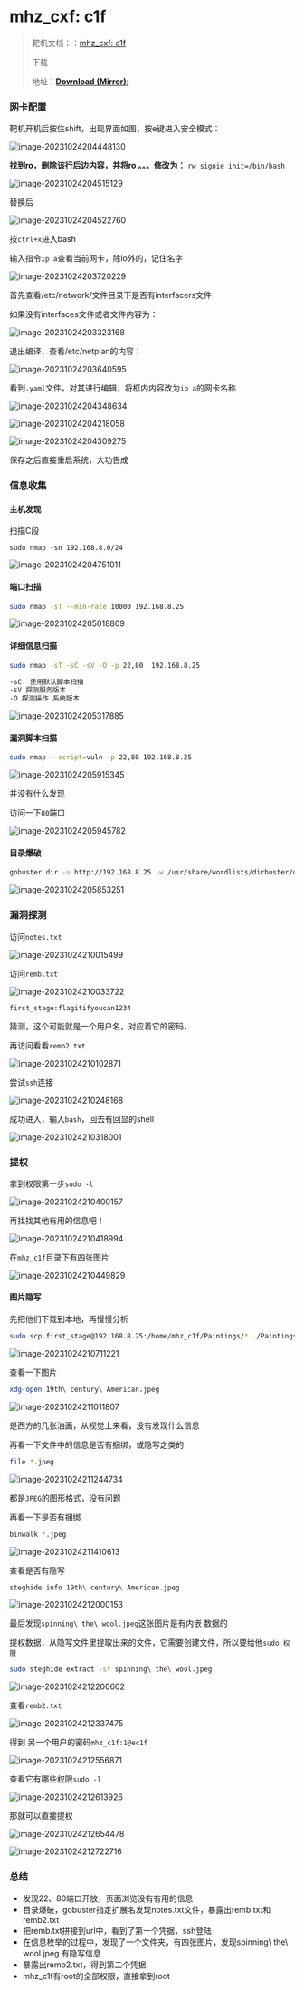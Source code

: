 # mhz_cxf: c1f

> 靶机文档：：[mhz_cxf: c1f](https://www.vulnhub.com/entry/mhz_cxf-c1f,471/)
>
> 下载
>
> 地址：[**Download (Mirror)**: ](https://download.vulnhub.com/mhzcxf/mhz_c1f.ova.zip)

### 网卡配置

靶机开机后按住shift，出现界面如图，按e键进入安全模式：

![image-20231024204448130](./imgs/image-20231024204448130.png)

**找到ro，删除该行后边内容，并将ro 。。。修改为：** `rw signie init=/bin/bash`

![image-20231024204515129](./imgs/image-20231024204515129.png)

替换后

![image-20231024204522760](./imgs/image-20231024204522760.png)

按`ctrl+x`进入bash

输入指令`ip a`查看当前网卡，除lo外的，记住名字

![image-20231024203720229](./imgs/image-20231024203720229.png)

首先查看/etc/network/文件目录下是否有interfacers文件

如果没有interfaces文件或者文件内容为：

![image-20231024203323168](./imgs/image-20231024203323168.png)

退出编译，查看/etc/netplan的内容：

![image-20231024203640595](./imgs/image-20231024203640595.png)

看到`.yaml`文件，对其进行编辑，将框内内容改为`ip a`的网卡名称

![image-20231024204348634](./imgs/image-20231024204348634.png)

![image-20231024204218058](./imgs/image-20231024204218058.png)

![image-20231024204309275](./imgs/image-20231024204309275.png)

保存之后直接重启系统，大功告成

### 信息收集

#### 主机发现

扫描C段

```
sudo nmap -sn 192.168.8.0/24 
```



![image-20231024204751011](./imgs/image-20231024204751011.png)

#### 端口扫描

```bash
sudo nmap -sT --min-rate 10000 192.168.8.25
```

![image-20231024205018809](./imgs/image-20231024205018809.png)

#### 详细信息扫描

```bash
sudo nmap -sT -sC -sV -O -p 22,80  192.168.8.25

-sC  使用默认脚本扫描
-sV 探测服务版本
-O 探测操作 系统版本
```

![image-20231024205317885](./imgs/image-20231024205317885.png)

#### 漏洞脚本扫描

```bash
sudo nmap --script=vuln -p 22,80 192.168.8.25
```

![image-20231024205915345](./imgs/image-20231024205915345.png)

并没有什么发现

访问一下`80`端口

![image-20231024205945782](./imgs/image-20231024205945782.png)

#### 目录爆破

```bash
gobuster dir -u http://192.168.8.25 -w /usr/share/wordlists/dirbuster/directory-list-2.3-medium.txt -x php,txt,html
```



![image-20231024205853251](./imgs/image-20231024205853251.png)

### 漏洞探测



访问`notes.txt`

![image-20231024210015499](./imgs/image-20231024210015499.png)

访问`remb.txt`

![image-20231024210033722](./imgs/image-20231024210033722.png)

`first_stage:flagitifyoucan1234`

猜测，这个可能就是一个用户名，对应着它的密码，

再访问看看`remb2.txt`

![image-20231024210102871](./imgs/image-20231024210102871.png)

尝试`ssh`连接

![image-20231024210248168](./imgs/image-20231024210248168.png)

成功进入，输入`bash`，回去有回显的shell

![image-20231024210318001](./imgs/image-20231024210318001.png)

### 提权

拿到权限第一步`sudo -l`

![image-20231024210400157](./imgs/image-20231024210400157.png)

再找找其他有用的信息吧！

![image-20231024210418994](./imgs/image-20231024210418994.png)

在`mhz_c1f`目录下有四张图片

![image-20231024210449829](./imgs/image-20231024210449829.png)

#### 图片隐写

先把他们下载到本地，再慢慢分析

```bash
sudo scp first_stage@192.168.8.25:/home/mhz_c1f/Paintings/* ./Paintings/
```



![image-20231024210711221](./imgs/image-20231024210711221.png)

查看一下图片

```bash
xdg-open 19th\ century\ American.jpeg
```

![image-20231024211011807](./imgs/image-20231024211011807.png)

是西方的几张油画，从视觉上来看，没有发现什么信息

再看一下文件中的信息是否有捆绑，或隐写之类的

```bash
file *.jpeg
```



![image-20231024211244734](./imgs/image-20231024211244734.png)

都是`JPEG`的图形格式，没有问题

再看一下是否有捆绑

```bash
binwalk *.jpeg 
```



![image-20231024211410613](./imgs/image-20231024211410613.png)

查看是否有隐写

```bash
steghide info 19th\ century\ American.jpeg
```

![image-20231024212000153](./imgs/image-20231024212000153.png)

最后发现`spinning\ the\ wool.jpeg`这张图片是有内嵌 数据的

提权数据，从隐写文件里提取出来的文件，它需要创建文件，所以要给他`sudo 权限`

```bash
sudo steghide extract -sf spinning\ the\ wool.jpeg 
```



![image-20231024212200602](./imgs/image-20231024212200602.png)

查看`remb2.txt`

![image-20231024212337475](./imgs/image-20231024212337475.png)

得到 另一个用户的密码`mhz_c1f:1@ec1f`

![image-20231024212556871](./imgs/image-20231024212556871.png)

查看它有哪些权限`sudo -l`

![image-20231024212613926](./imgs/image-20231024212613926.png)

那就可以直接提权

![image-20231024212654478](./imgs/image-20231024212654478.png)

![image-20231024212722716](./imgs/image-20231024212722716.png)

### 总结

- 发现22、80端口开放，页面浏览没有有用的信息
- 目录爆破，gobuster指定扩展名发现notes.txt文件，暴露出remb.txt和remb2.txt
- 把remb.txt拼接到url中，看到了第一个凭据，ssh登陆
- 在信息枚举的过程中，发现了一个文件夹，有四张图片，发现spinning\ the\ wool.jpeg 有隐写信息
- 暴露出remb2.txt，得到第二个凭据
- mhz_c1f有root的全部权限，直接拿到root